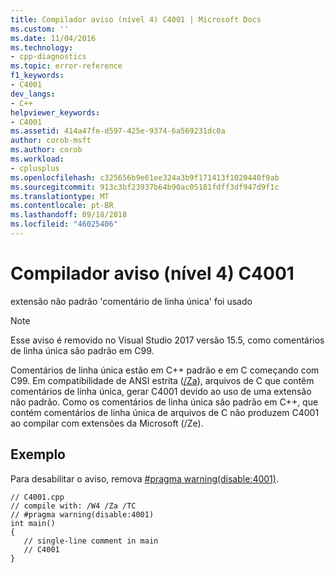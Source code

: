 ```yaml
---
title: Compilador aviso (nível 4) C4001 | Microsoft Docs
ms.custom: ''
ms.date: 11/04/2016
ms.technology:
- cpp-diagnostics
ms.topic: error-reference
f1_keywords:
- C4001
dev_langs:
- C++
helpviewer_keywords:
- C4001
ms.assetid: 414a47fe-d597-425e-9374-6a569231dc0a
author: corob-msft
ms.author: corob
ms.workload:
- cplusplus
ms.openlocfilehash: c325656b9e61ee324a3b9f171413f1020440f9ab
ms.sourcegitcommit: 913c3bf23937b64b90ac05181fdff3df947d9f1c
ms.translationtype: MT
ms.contentlocale: pt-BR
ms.lasthandoff: 09/18/2018
ms.locfileid: "46025406"
---
```

# <a name="compiler-warning-level-4-c4001"></a>Compilador aviso (nível 4) C4001

extensão não padrão 'comentário de linha única' foi usado

> [!NOTE]
> Esse aviso é removido no Visual Studio 2017 versão 15.5, como comentários de linha única são padrão em C99.

Comentários de linha única estão em C++ padrão e em C começando com C99.
Em compatibilidade de ANSI estrita ([/Za](../../build/reference/za-ze-disable-language-extensions.md)), arquivos de C que contêm comentários de linha única, gerar C4001 devido ao uso de uma extensão não padrão. Como os comentários de linha única são padrão em C++, que contém comentários de linha única de arquivos de C não produzem C4001 ao compilar com extensões da Microsoft (/Ze).

## <a name="example"></a>Exemplo

Para desabilitar o aviso, remova [#pragma warning(disable:4001)](../../preprocessor/warning.md).

```
// C4001.cpp
// compile with: /W4 /Za /TC
// #pragma warning(disable:4001)
int main()
{
   // single-line comment in main
   // C4001
}
```
